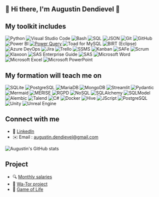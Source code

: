 ## 👋 Hi there, I'm Augustin Dendievel 👋

## My toolkit includes

![Python](https://img.shields.io/badge/Python-3776AB?style=for-the-badge&logo=python&logoColor=white)
![Visual Studio Code](https://img.shields.io/badge/Visual%20Studio%20Code-0078d7?style=for-the-badge&logo=visual-studio-code&logoColor=white)
![Bash](https://img.shields.io/badge/Bash-4EAA25?style=for-the-badge&logo=gnubash&logoColor=white)
![SQL](https://img.shields.io/badge/SQL-000000?style=for-the-badge&logo=sqlite&logoColor=white)
![JSON](https://img.shields.io/badge/JSON-000000?style=for-the-badge&logo=json&logoColor=white)
![Git](https://img.shields.io/badge/Git-F05032?style=for-the-badge&logo=git&logoColor=white)
![GitHub](https://img.shields.io/badge/GitHub-100000?style=for-the-badge&logo=github&logoColor=white)
![Power BI](https://img.shields.io/badge/Power%20BI-F2C811?style=for-the-badge&logo=powerbi&logoColor=black)
[![Power Query](https://img.shields.io/badge/Power_Query-Data_Transformation-FFA500?style=for-the-badge&labelColor=CC8400)](https://learn.microsoft.com/en-us/power-query/)
![Toad for MySQL](https://img.shields.io/badge/Toad_for_MySQL-Database-0000FF?style=for-the-badge&labelColor=003399)
![BIRT (Eclipse)](https://img.shields.io/badge/BIRT_Eclipse_Reporting-Reporting-800080?style=for-the-badge&labelColor=660066)
![Azure DevOps](https://img.shields.io/badge/Azure_DevOps-0078D7?style=for-the-badge&logo=azuredevops&logoColor=white)
![Jira](https://img.shields.io/badge/Jira-0052CC?style=for-the-badge&logo=jira&logoColor=white)
![Trello](https://img.shields.io/badge/Trello-0052CC?style=for-the-badge&logo=trello&logoColor=white)
![SSMS](https://img.shields.io/badge/SSMS-SQL_Server_Studio-FFD700?style=for-the-badge&labelColor=CCAC00)
![Kanban](https://img.shields.io/badge/Kanban-Workflow-008000?style=for-the-badge&labelColor=005500)
![SAFe](https://img.shields.io/badge/SAFe-Scaled_Agile-FF4500?style=for-the-badge&labelColor=CC3700)
![Scrum](https://img.shields.io/badge/Scrum-Agile_Framework-FFA500?style=for-the-badge&labelColor=CC8400)
![Klaxoon](https://img.shields.io/badge/Klaxoon-Collaboration-0000FF?style=for-the-badge&labelColor=003399)
![SAS Enterprise Guide](https://img.shields.io/badge/SAS_Enterprise_Guide-Data_Tools-800080?style=for-the-badge&labelColor=660066)
![SAS](https://img.shields.io/badge/SAS-Language-FFD700?style=for-the-badge&labelColor=CCAC00)
![Microsoft Word](https://img.shields.io/badge/Word-2B579A?style=for-the-badge&logo=microsoftword&logoColor=white)
![Microsoft Excel](https://img.shields.io/badge/Excel-217346?style=for-the-badge&logo=microsoftexcel&logoColor=white)
![Microsoft PowerPoint](https://img.shields.io/badge/PowerPoint-B7472A?style=for-the-badge&logo=microsoftpowerpoint&logoColor=white)

## My formation will teach me on
![SQLite](https://img.shields.io/badge/SQLite-07405E?style=for-the-badge&logo=sqlite&logoColor=white)
![PostgreSQL](https://img.shields.io/badge/PostgreSQL-316192?style=for-the-badge&logo=postgresql&logoColor=white)
![MariaDB](https://img.shields.io/badge/MariaDB-003545?style=for-the-badge&logo=mariadb&logoColor=white)
![MongoDB](https://img.shields.io/badge/MongoDB-47A248?style=for-the-badge&logo=mongodb&logoColor=white)
![Streamlit](https://img.shields.io/badge/Streamlit-FF4B4B?style=for-the-badge&logo=streamlit&logoColor=white)
![Pydantic](https://img.shields.io/badge/Pydantic-0A1128?style=for-the-badge&logo=python&logoColor=white)
![Mermaid](https://img.shields.io/badge/Mermaid-Diagrams-008000?style=for-the-badge&labelColor=005500)
![MERISE](https://img.shields.io/badge/Merise-Modeling-FF4500?style=for-the-badge&labelColor=CC3700)
![RGPD](https://img.shields.io/badge/GDPR-Data_Protection-FFA500?style=for-the-badge&labelColor=CC8400)
![NoSQL](https://img.shields.io/badge/NoSQL-Database-0000FF?style=for-the-badge&labelColor=003399)
![SQLAlchemy](https://img.shields.io/badge/SQLAlchemy-ORM-800080?style=for-the-badge&labelColor=660066)
![SQLModel](https://img.shields.io/badge/SQLModel-ORM_Typed-FFD700?style=for-the-badge&labelColor=CCAC00)
![Alembic](https://img.shields.io/badge/Alembic-Migrations-008000?style=for-the-badge&labelColor=005500)
![Talend](https://img.shields.io/badge/Talend-1976D2?style=for-the-badge)
![C#](https://img.shields.io/badge/C%23-239120?style=for-the-badge&logo=c-sharp&logoColor=white)
![Docker](https://img.shields.io/badge/Docker-2496ED?style=for-the-badge&logo=docker&logoColor=white)
![Hive](https://img.shields.io/badge/Hive-FDEE21?style=for-the-badge&logo=apache-hive&logoColor=black)
![JScript](https://img.shields.io/badge/JScript-F7DF1E?style=for-the-badge&logo=javascript&logoColor=black)
![PostgreSQL](https://img.shields.io/badge/PostgreSQL-4169E1?style=for-the-badge&logo=postgresql&logoColor=white)
![Unity](https://img.shields.io/badge/Unity-000000?style=for-the-badge&logo=unity&logoColor=white)
![Unreal Engine](https://img.shields.io/badge/Unreal%20Engine-0E1128?style=for-the-badge&logo=unreal-engine&logoColor=white)

## Connect with me
- 💼 [LinkedIn](https://fr.linkedin.com/in/augustin-dendievel)
- ✉️ Email : augustin.dendievel@gmail.com

![Augustin's GitHub stats](https://github-readme-stats.vercel.app/api?username=aug-den&show_icons=true&theme=github_dark)

## Project
- 🔍 [Monthly salaries](https://github.com/Aug-Den/Formation_Brief_1)
- 🐳 [Wa-Tor project](https://github.com/Aug-Den/wa-tor-world)
- 🧬 [Game of Life](https://github.com/Aug-Den/game_of_life)

<!--
**Aug-Den/Aug-Den** is a ✨ _special_ ✨ repository because its `README.md` (this file) appears on your GitHub profile.

Here are some ideas to get you started:

- 🔭 I’m currently working on ...
- 🌱 I’m currently learning ...
- 👯 I’m looking to collaborate on ...
- 🤔 I’m looking for help with ...
- 💬 Ask me about ...
- 📫 How to reach me: ...
- 😄 Pronouns: ...
- ⚡ Fun fact: ...
-->
